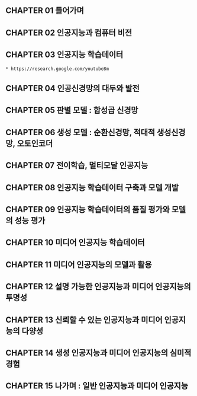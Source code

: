 ## CHAPTER 01 들어가며
## CHAPTER 02 인공지능과 컴퓨터 비전
## CHAPTER 03 인공지능 학습데이터
	* https://research.google.com/youtube8m
## CHAPTER 04 인공신경망의 대두와 발전
## CHAPTER 05 판별 모델 : 합성곱 신경망
## CHAPTER 06 생성 모델 : 순환신경망, 적대적 생성신경망, 오토인코더
## CHAPTER 07 전이학습, 멀티모달 인공지능
## CHAPTER 08 인공지능 학습데이터 구축과 모델 개발
## CHAPTER 09 인공지능 학습데이터의 품질 평가와 모델의 성능 평가
## CHAPTER 10 미디어 인공지능 학습데이터
## CHAPTER 11 미디어 인공지능의 모델과 활용
## CHAPTER 12 설명 가능한 인공지능과 미디어 인공지능의 투명성
## CHAPTER 13 신뢰할 수 있는 인공지능과 미디어 인공지능의 다양성
## CHAPTER 14 생성 인공지능과 미디어 인공지능의 심미적 경험
## CHAPTER 15 나가며 : 일반 인공지능과 미디어 인공지능
